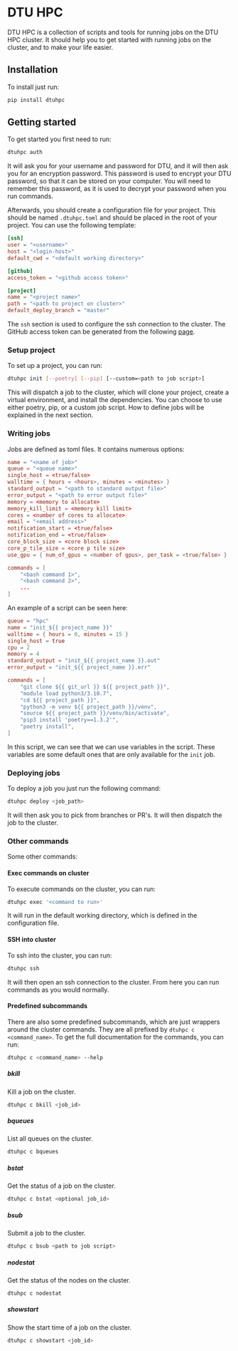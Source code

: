 # DTU HPC
DTU HPC is a collection of scripts and tools for running jobs on the DTU HPC cluster.
It should help you to get started with running jobs on the cluster, and to make your life easier.

## Installation
To install just run:
```bash
pip install dtuhpc
```
## Getting started
To get started you first need to run:
```bash
dtuhpc auth
```
It will ask you for your username and password for DTU, and it will then
ask you for an encryption password. This password is used to encrypt your
DTU password, so that it can be stored on your computer. You will need to
remember this password, as it is used to decrypt your password when you
run commands.

Afterwards, you should create a configuration file for your project. This
should be named `.dtuhpc.toml` and should be placed in the root of your project.
You can use the following template:
```toml
[ssh]
user = "<username>"
host = "<login-host>"
default_cwd = "<default working directory>"

[github]
access_token = "<github access token>"

[project]
name = "<project name>"
path = "<path to project on cluster>"
default_deploy_branch = "master"
```
The `ssh` section is used to configure the ssh connection to the cluster.
The GitHub access token can be generated from the following [page](https://github.com/settings/tokens).

### Setup project
To set up a project, you can run:
```bash
dtuhpc init [--poetry] [--pip] [--custom=<path to job script>]
```
This will dispatch a job to the cluster, which will clone your project, create a
virtual environment, and install the dependencies.
You can choose to use either poetry, pip, or a custom job script. How to define jobs
will be explained in the next section.

### Writing jobs
Jobs are defined as toml files. It contains numerous options:
```toml
name = "<name of job>"
queue = "<queue name>"
single_host = <true/false>
walltime = { hours = <hours>, minutes = <minutes> }
standard_output = "<path to standard output file>"
error_output = "<path to error output file>"
memory = <memory to allocate>
memory_kill_limit = <memory kill limit>
cores = <number of cores to allocate>
email = "<email address>"
notification_start = <true/false>
notification_end = <true/false>
core_block_size = <core block size>
core_p_tile_size = <core p tile size>
use_gpu = { num_of_gpus = <number of gpus>, per_task = <true/false> }

commands = [
    "<bash command 1>",
    "<bash command 2>",
    ...
]
```

An example of a script can be seen here:
```toml
queue = "hpc"
name = "init_${{ project_name }}"
walltime = { hours = 0, minutes = 15 }
single_host = true
cpu = 2
memory = 4
standard_output = "init_${{ project_name }}.out"
error_output = "init_${{ project_name }}.err"

commands = [
    "git clone ${{ git_url }} ${{ project_path }}",
    "module load python3/3.10.7",
    "cd ${{ project_path }}",
    "python3 -m venv ${{ project_path }}/venv",
    "source ${{ project_path }}/venv/bin/activate",
    "pip3 install 'poetry==1.3.2'",
    "poetry install",
]
```
In this script, we can see that we can use variables in the script. These variables
are some default ones that are only available for the `init` job.

### Deploying jobs
To deploy a job you just run the following command:
```bash
dtuhpc deploy <job_path>
```
It will then ask you to pick from branches or PR's. It will then dispatch the job
to the cluster.

### Other commands
Some other commands:

#### Exec commands on cluster
To execute commands on the cluster, you can run:
```bash
dtuhpc exec '<command to run>'
```
It will run in the default working directory, which is defined in the configuration file.

#### SSH into cluster
To ssh into the cluster, you can run:
```bash
dtuhpc ssh
```
It will then open an ssh connection to the cluster. From here you can run commands
as you would normally.

#### Predefined subcommands
There are also some predefined subcommands, which are just wrappers around the
cluster commands. They are all prefixed by `dtuhpc c <command_name>`. To get the
full documentation for the commands, you can run:
```bash
dtuhpc c <command_name> --help
```

##### bkill
Kill a job on the cluster.
```bash
dtuhpc c bkill <job_id>
```
##### bqueues
List all queues on the cluster.
```bash
dtuhpc c bqueues
```
##### bstat
Get the status of a job on the cluster.
```bash
dtuhpc c bstat <optional job_id>
```
##### bsub
Submit a job to the cluster.
```bash
dtuhpc c bsub <path to job script>
```
##### nodestat
Get the status of the nodes on the cluster.
```bash
dtuhpc c nodestat
```
##### showstart
Show the start time of a job on the cluster.
```bash
dtuhpc c showstart <job_id>
```
